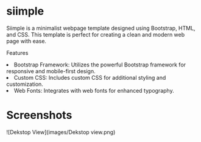 # siimple

Siimple is a minimalist webpage template designed using Bootstrap, HTML, and CSS. This template is perfect for creating a clean and modern web page with ease.

Features

<li>Bootstrap Framework: Utilizes the powerful Bootstrap framework for responsive and mobile-first design.</li>
<li>Custom CSS: Includes custom CSS for additional styling and customization.</li>
<li>Web Fonts: Integrates with web fonts for enhanced typography.</li>

# Screenshots

![Dekstop View](images/Dekstop view.png)
